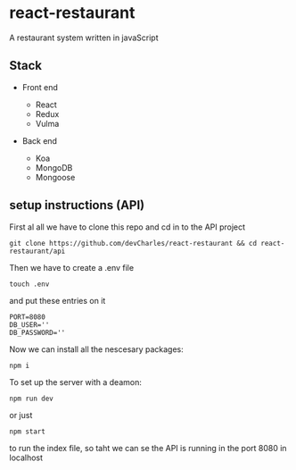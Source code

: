 # react-restaurant

A restaurant system written in javaScript 

## Stack

- Front end
    - React
    - Redux
    - Vulma

- Back end
    - Koa
    - MongoDB
    - Mongoose

## setup instructions (API)
First al all we have to clone this repo and cd in to the API project
```
git clone https://github.com/devCharles/react-restaurant && cd react-restaurant/api
```

Then we have to create a .env file
```
touch .env
```

and put these entries on it
```
PORT=8080
DB_USER=''
DB_PASSWORD=''

```

Now we can install all the nescesary packages:
```
npm i
```

To set up the server with a deamon:
```
npm run dev
```

or just
```
npm start 
```
to run the index file, so taht we can se the API is running in the port 8080 in localhost